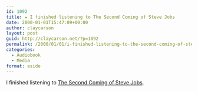 ```yaml
---
id: 1092
title: ★ I finished listening to The Second Coming of Steve Jobs
date: 2000-01-01T15:47:09+00:00
author: claycarson
layout: post
guid: http://claycarson.net/?p=1092
permalink: /2000/01/01/i-finished-listening-to-the-second-coming-of-steve-jobs/
categories:
  - Audiobook
  - Media
format: aside
---
```

I finished listening to [The Second Coming of Steve Jobs](http://amazon.com/exec/obidos/ASIN/0767904338/claycarson0c-20).